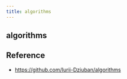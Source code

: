 ```yaml
---
title: algorithms
---
```


## algorithms


## Reference
- https://github.com/Iurii-Dziuban/algorithms
